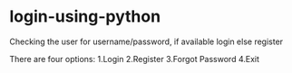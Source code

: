 # login-using-python
Checking the user for username/password, if available login else register

There are four options:
1.Login
2.Register
3.Forgot Password
4.Exit
